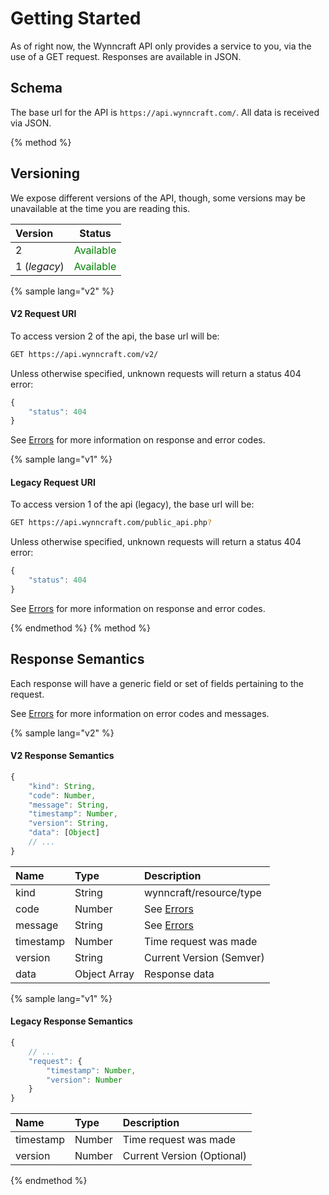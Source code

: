 # Getting Started

As of right now, the Wynncraft API only provides a service to you, via the use of a GET request. Responses are available in JSON.

## Schema
The base url for the API is `https://api.wynncraft.com/`. All data is received via JSON.

{% method %}
## Versioning
We expose different versions of the API, though, some versions may be unavailable at the time you are reading this. 

| Version        | Status                                     |
|:---------------|:------------------------------------------:|
| 2              | <span style="color:green">Available</span> |
| 1 (*legacy*)   | <span style="color:green">Available</span> |

{% sample lang="v2" %}
#### V2 Request URI
To access version 2 of the api, the base url will be: 

```bash
GET https://api.wynncraft.com/v2/
```

Unless otherwise specified, unknown requests will return a status 404 error:
```js
{
    "status": 404
}
```

See [Errors]() for more information on response and error codes.

{% sample lang="v1" %}
#### Legacy Request URI
To access version 1 of the api (legacy), the base url will be: 

```bash
GET https://api.wynncraft.com/public_api.php?
```

Unless otherwise specified, unknown requests will return a status 404 error:
```js
{
    "status": 404
}
```

See [Errors]() for more information on response and error codes.

{% endmethod %}
{% method %}
## Response Semantics
Each response will have a generic field or set of fields pertaining to the request.

See [Errors]() for more information on error codes and messages.

{% sample lang="v2" %}
#### V2 Response Semantics
```js
{
    "kind": String,
    "code": Number,
    "message": String,
    "timestamp": Number,
    "version": String,
    "data": [Object]
    // ...
}
```
| Name      | Type          | Description                    |
|:----------|:--------------|:-------------------------------|
| kind      | String        | wynncraft/resource/type        |
| code      | Number        | See [Errors](errors/README.md) |
| message   | String        | See [Errors](errors/README.md) |
| timestamp | Number        | Time request was made          |
| version   | String        | Current Version (Semver)       |
| data      | Object Array  | Response data                  |

{% sample lang="v1" %}
#### Legacy Response Semantics
```js
{
    // ...
    "request": {
        "timestamp": Number,
        "version": Number
    }
}
```
| Name      | Type          | Description                |
|:----------|:--------------|:---------------------------|
| timestamp | Number        | Time request was made      |
| version   | Number        | Current Version (Optional) |
{% endmethod %}